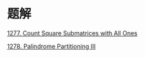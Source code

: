 # 题解
[1277. Count Square Submatrices with All Ones](/leetcode/1277)

[1278. Palindrome Partitioning III](/leetcode/1278)
